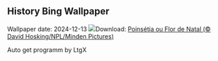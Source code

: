 ## History Bing Wallpaper
Wallpaper date: 2024-12-13
![](https://www.bing.com/th?id=OHR.WildPoinsettia_PT-BR3322413388_UHD.jpg&w=1000)Download: [Poinsétia ou Flor de Natal (© David Hosking/NPL/Minden Pictures)](https://www.bing.com/th?id=OHR.WildPoinsettia_PT-BR3322413388_UHD.jpg)

Auto get programm by LtgX
